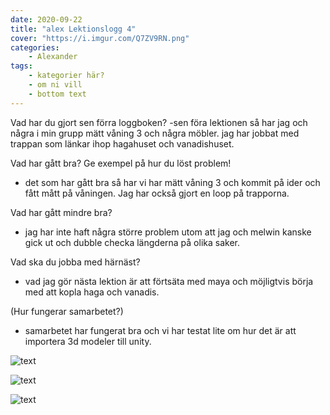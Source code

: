 ```yaml
---
date: 2020-09-22
title: "alex Lektionslogg 4"
cover: "https://i.imgur.com/Q7ZV9RN.png"
categories: 
    - Alexander
tags:
    - kategorier här?
    - om ni vill
    - bottom text
---
```



Vad har du gjort sen förra loggboken?
-sen föra lektionen så har jag och några i min grupp mätt våning 3 och några möbler. jag har jobbat med trappan som länkar ihop hagahuset och vanadishuset.

Vad har gått bra? Ge exempel på hur du löst problem!
- det som har gått bra så har vi har mätt våning 3 och kommit på ider och fått mått på våningen. Jag har också gjort en loop på trapporna. 

Vad har gått mindre bra? 
- jag har inte haft några större problem utom att jag och melwin kanske gick ut och dubble checka längderna på olika saker. 

Vad ska du jobba med härnäst?
- vad jag gör nästa lektion är att förtsäta med maya och möjligtvis börja med att kopla haga och vanadis.

(Hur fungerar samarbetet?)
- samarbetet har fungerat bra och vi har testat lite om hur det är att importera 3d modeler till unity.

![text](https://cdn.discordapp.com/attachments/368028804784062467/757940644537958530/Screenshot_14.jpg)

![text](https://cdn.discordapp.com/attachments/368028804784062467/757940646404161609/Screenshot_15.jpg)

![text](https://cdn.discordapp.com/attachments/368028804784062467/757940648023162880/Screenshot_13.jpg)

